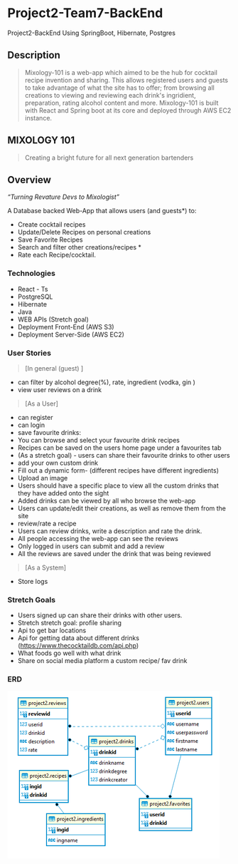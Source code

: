 # Project2-Team7-BackEnd
Project2-BackEnd Using SpringBoot, Hibernate, Postgres

## Description
> Mixology-101 is a web-app which aimed to be the hub for cocktail recipe invention and sharing. This allows registered users and guests to take advantage of what the site has to offer; from browsing all creations to viewing and reviewing each drink's ingridient, preparation, rating alcohol content and more. Mixology-101 is built with React and Spring boot at its core and deployed through AWS EC2 instance.


## MIXOLOGY 101
> Creating a bright future for all next generation bartenders

## Overview
*“Turning Revature Devs to Mixologist”*

A Database backed Web-App that allows users (and guests*) to: 
- Create cocktail recipes 
- Update/Delete Recipes on personal creations
- Save Favorite Recipes
- Search and filter other creations/recipes *
- Rate each Recipe/cocktail.

### Technologies
- React - Ts
- PostgreSQL
- Hibernate
- Java
- WEB APIs (Stretch goal)
- Deployment Front-End (AWS S3)
- Deployment Server-Side (AWS EC2)

### User Stories

> [In general (guest) ]
- can filter by alcohol degree(%), rate, ingredient (vodka, gin )
- view user reviews on a drink

> [As a User]
- can register
- can login
- save favourite drinks:
- You can browse and select your favourite drink recipes
- Recipes can be saved on the users home page under a favourites tab
- (As a stretch goal) - users can share their favourite drinks to other users
- add your own custom drink 
- Fill out a dynamic form- (different recipes have different ingredients)
- Upload an image
- Users should have a specific place to view all the custom drinks that they have added onto the sight
- Added drinks can be viewed by all who browse the web-app
- Users can update/edit their creations, as well as remove them from the site
- review/rate a recipe  
- Users can review drinks, write a description and rate the drink.
- All people accessing the web-app can see the reviews
- Only logged in users can submit and add a review
- All the reviews are saved under the drink that was being reviewed

> [As a System]
- Store logs


### Stretch Goals 
- Users signed up can share their drinks with other users. 
- Stretch stretch goal: profile sharing
- Api to get bar locations
- Api for getting data about different drinks (https://www.thecocktaildb.com/api.php)
- What foods go well with what drink 
- Share on social media platform a custom recipe/ fav drink

### ERD
![](MixologyERD.png)
